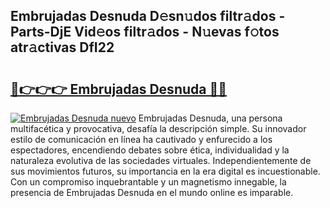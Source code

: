 ## Embrujadas Desnuda D𝚎sn𝚞dos filtr𝚊dos - Parts-DjE Vid𝚎os filtr𝚊dos - N𝚞evas f𝚘tos atr𝚊ctivas DfI22

# <h2><a href="http://mb1tnsq.tromn.icu/?c=Embrujadas+Desnuda">🔗👉👉👉 Embrujadas Desnuda 🔗🔗</a></h2>

[![Embrujadas Desnuda nuevo](https://i.imgur.com/pEAQMta.gif)](http://mb1tnsq.tromn.icu/?c=Embrujadas+Desnuda)
Embrujadas Desnuda, una persona multifacética y provocativa, desafía la descripción simple. Su innovador estilo de comunicación en línea ha cautivado y enfurecido a los espectadores, encendiendo debates sobre ética, individualidad y la naturaleza evolutiva de las sociedades virtuales. Independientemente de sus movimientos futuros, su importancia en la era digital es incuestionable. Con un compromiso inquebrantable y un magnetismo innegable, la presencia de Embrujadas Desnuda en el mundo online es imparable.
